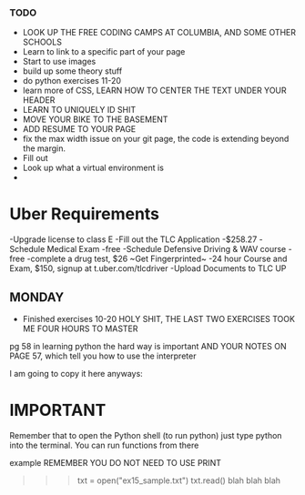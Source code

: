 ### TODO 
- LOOK UP THE FREE CODING CAMPS AT COLUMBIA, AND SOME OTHER SCHOOLS 
- Learn to link to a specific part of your page 
- Start to use images 
- build up some theory stuff 
- do python exercises 11-20
- learn more of CSS, LEARN HOW TO CENTER THE TEXT UNDER YOUR HEADER
- LEARN TO UNIQUELY ID SHIT
- MOVE YOUR BIKE TO THE BASEMENT
- ADD RESUME TO YOUR PAGE
- fix the max width issue on your git page, the code is extending beyond the margin.
- Fill out 
- Look up what a virtual environment is
- 

# Uber Requirements
-Upgrade license to class E
-Fill out the TLC Application -$258.27 
-Schedule Medical Exam -free
-Schedule Defensive Driving & WAV course -free 
-complete a drug test, $26
~Get Fingerprinted~
-24 hour Course and Exam, $150, signup at t.uber.com/tlcdriver
-Upload Documents to TLC UP 

## MONDAY 
- Finished exercises 10-20 
HOLY SHIT, THE LAST TWO EXERCISES TOOK ME FOUR HOURS TO MASTER 

pg 58 in learning python the hard way is important AND 
YOUR NOTES ON PAGE 57, which tell you how to use the interpreter 

I am going to copy it here anyways:

# IMPORTANT
Remember that to open the Python shell (to run python) 
just type python into the terminal. You can run functions from there 

example 
REMEMBER YOU DO NOT NEED TO USE PRINT 
>>> txt = open("ex15_sample.txt")
>>> txt.read()
blah blah blah


